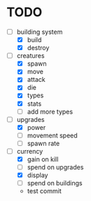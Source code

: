 # TODO

- [ ] building system
  - [x] build
  - [x] destroy
- [ ] creatures
  - [x] spawn
  - [x] move
  - [x] attack
  - [x] die
  - [x] types
  - [x] stats
  - [ ] add more types
- [ ] upgrades
  - [x] power
  - [ ] movement speed
  - [ ] spawn rate
- [ ] currency
  - [x] gain on kill
  - [ ] spend on upgrades
  - [x] display
  - [ ] spend on buildings
  - test commit